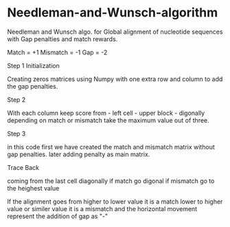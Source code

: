 # Needleman-and-Wunsch-algorithm
Needleman and Wunsch algo. for Global alignment of nucleotide sequences with Gap penalties and match rewards.

Match = +1 
Mismatch = -1
Gap = -2

Step 1 Initialization 

Creating zeros matrices using Numpy 
with one extra row and column to add the gap penalties. 

Step 2 

With each column keep score from
      - left cell 
      - upper block
      - digonally depending on match or mismatch 
take the maximum value out of three. 

Step 3 

in this code first we have created the match and mismatch matrix without gap penalties. 
later adding penalty as main matrix. 

Trace Back 

coming from the last cell diagonally 
if match go digonal 
if mismatch go to the heighest value 

If the alignment goes from higher to lower value it is a match 
lower to higher value or similer value it is a mismatch 
and the horizontal movement represent the addition of gap as "-"



